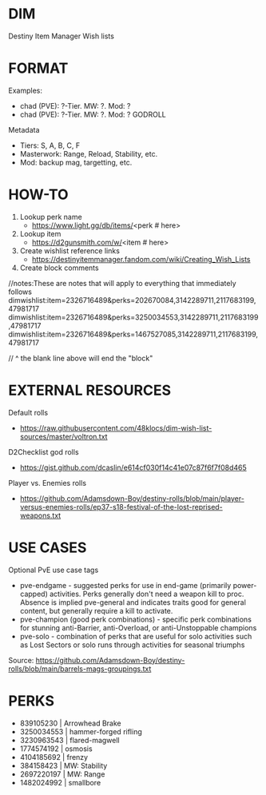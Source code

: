 # DIM
Destiny Item Manager Wish lists

# FORMAT
Examples:
- chad (PVE): ?-Tier. MW: ?. Mod: ?
- chad (PVE): ?-Tier. MW: ?. Mod: ? GODROLL

Metadata
- Tiers: S, A, B, C, F 
- Masterwork: Range, Reload, Stability, etc.
- Mod: backup mag, targetting, etc.


# HOW-TO
1. Lookup perk name
    - https://www.light.gg/db/items/<perk # here>
2. Lookup item
    - https://d2gunsmith.com/w/<item # here>
3. Create wishlist reference links
    - https://destinyitemmanager.fandom.com/wiki/Creating_Wish_Lists
4. Create block comments

//notes:These are notes that will apply to everything that immediately follows
dimwishlist:item=2326716489&perks=202670084,3142289711,2117683199,47981717
dimwishlist:item=2326716489&perks=3250034553,3142289711,2117683199,47981717
dimwishlist:item=2326716489&perks=1467527085,3142289711,2117683199,47981717

// ^ the blank line above will end the "block"

# EXTERNAL RESOURCES
Default rolls
- https://raw.githubusercontent.com/48klocs/dim-wish-list-sources/master/voltron.txt

D2Checklist god rolls
- https://gist.github.com/dcaslin/e614cf030f14c41e07c87f6f7f08d465

Player vs. Enemies rolls
- https://github.com/Adamsdown-Boy/destiny-rolls/blob/main/player-versus-enemies-rolls/ep37-s18-festival-of-the-lost-reprised-weapons.txt

# USE CASES
Optional PvE use case tags 
- pve-endgame - suggested perks for use in end-game (primarily power-capped) activities. Perks generally don't need a weapon kill to proc. Absence  is implied pve-general and indicates traits good for general content, but generally require a kill to activate.
- pve-champion (good perk combinations) - specific perk combinations for stunning anti-Barrier, anti-Overload, or anti-Unstoppable champions
- pve-solo - combination of perks that are useful for solo activities such as Lost Sectors or solo runs through activities for seasonal triumphs

Source: https://github.com/Adamsdown-Boy/destiny-rolls/blob/main/barrels-mags-groupings.txt

# PERKS
- 839105230 | Arrowhead Brake
- 3250034553 | hammer-forged rifling
- 3230963543 | flared-magwell
- 1774574192 | osmosis
- 4104185692 | frenzy
- 384158423 | MW: Stability
- 2697220197 | MW: Range
- 1482024992 | smallbore
